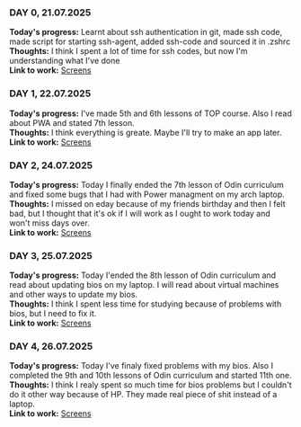 ### DAY 0, 21.07.2025  
**Today's progress:** Learnt about ssh authentication in git, made ssh code, made script for starting ssh-agent, added ssh-code and sourced it in .zshrc  
**Thoughts:** I think I spent a lot of time for ssh codes, but now I'm understanding what I've done  
**Link to work:** [Screens](https://github.com/kigatsuita/100-days-of-code/tree/round-1/screens/21-07-2025)  

### DAY 1, 22.07.2025
**Today's progress:** I've made 5th and 6th lessons of TOP course. Also I read about PWA and stated 7th lesson.  
**Thoughts:** I think everything is greate. Maybe I'll try to make an app later.  
**Link to work:** [Screens](https://github.com/kigatsuita/100-days-of-code/tree/round-1/screens/22-07-2025)  

### DAY 2, 24.07.2025
**Today's progress:** Today I finally ended the 7th lesson of Odin curriculum and fixed some bugs that I had with Power managment on my arch laptop.  
**Thoughts:** I missed on eday because of my friends birthday and then I felt bad, but I thought that it's ok if I will work as I ought to work today and won't miss days over.  
**Link to work:**  [Screens](https://github.com/kigatsuita/100-days-of-code/tree/round-1/screens/24-07-2025)  

### DAY 3, 25.07.2025
**Today's progress:** Today I'ended the 8th lesson of Odin curriculum and read about updating bios on my laptop. I will read about virtual machines and other ways to update my bios.  
**Thoughts:** I think I spent less time for studying because of problems with bios, but I need to fix it.  
**Link to work:** [Screens](https://github.com/kigatsuita/100-days-of-code/tree/round-1/screens/25-07-2025)  

### DAY 4, 26.07.2025
**Today's progress:** Today I've finaly fixed problems with my bios. Also I completed the 9th and 10th lessons of Odin curriculum and started 11th one.  
**Thoughts:** I think I realy spent so much time for bios problems but I couldn't do it other way because of HP. They made real piece of shit instead of a laptop.  
**Link to work:** [Screens](https://github.com/kigatsuita/100-days-of-code/tree/round-1/screens/26-07-2025)  